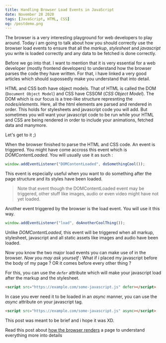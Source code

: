 ```yaml
---
title: Handling Browser Load Events in JavaScript
date: November 28 2020
tags: [JavaScript, HTML, CSS]
og: /postdemo.png
---
```


The browser is a very interesting playground for web developers to play around. Today i am going to talk about how you should correctly use the browser load events to ensure that all the _markup_, _stylesheet_ and _javascript_ you write is loaded correctly and any data to be fetched is done correctly.

Before we go into that. I want to mention that it is very essential for a web developer (mostly frontend developers) to understand how the browser parses the code they have written. For that, i have linked a very good articles which should supossedly make you understand that into detail.

HTML and CSS both have object models. That of HTML is called the DOM (`Document Object Model`) and CSS have CSSOM (_CSS Object Model_). The DOM which is our focus is a tree-like structure represnting the _nodes/elements_. Here, all the html elements are parsed and rendered in order. This holds for stylesheets and javascript code you will add. But sometimes you will want your javascript code to be run while your HTML and CSS are being rendered in order to include your animations, fetched data and manymore.

Let's get to it ;)

When the browser finished to parse the HTML and CSS code. An event is triggered. You might have come accross this event which is _DOMContentLoaded_. You will usually use it as such :

```javascript
window.addEventListener("DOMContentLoaded", doSomethingCool());
```

This event is especially useful when you want to do something after the page structure and its styles have been loaded.

> Note that event though the DOMContentLoaded event may be triggered, other stuff like images, audio or even video might have not yet loaded.

Another event triggered by the browser is the load event. You will use it this way.

```javascript
window.addEventListener("load", doAnotherCoolThing());
```

Unlike _DOMContentLoaded_, this event will be triggered when all markup, stylesheet, javascript and all static assets like images and audio have been loaded.

Now you know the two major load events you can make use of in the browser.
_Now you may ask yourself_ : What if i placed my javascript before the body of my page ? OR it comes before every other thing ?

For this, you can use the _`defer`_ attribute which will make your javascript load after the markup and the stylesheet.

```html
<script src="https://example.com/some-javascript.js" defer></script>
```

In case you ever need it to be loaded in an _async_ manner, you can use the _async_ attribute on your javascript tag.

```html
<script src="https://example.com/some-javascript.js" async></script>
```

This post was meant to be brief and i hope it was XD.

Read this post about [how the browser renders](https://dev.to/jstarmx/how-the-browser-renders-a-web-page-1ahc) a page to understand everything more into details
